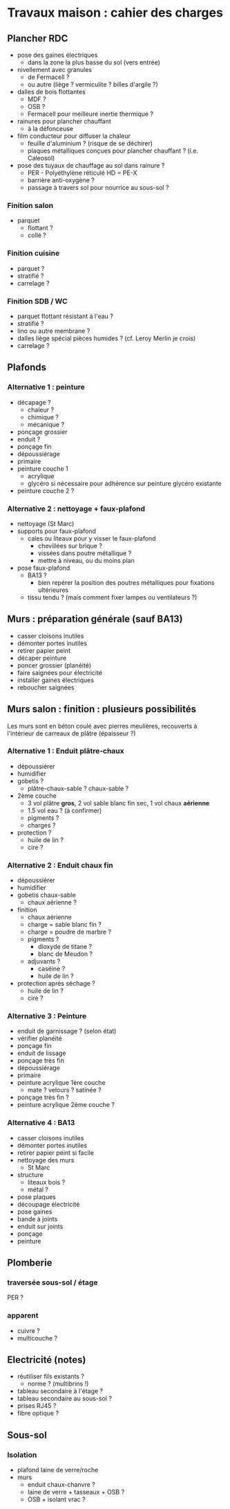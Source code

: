 # Travaux maison : cahier des charges 

## Plancher RDC

- pose des gaines électriques
	- dans la zone la plus basse du sol (vers entrée)
- nivellement avec granules
	- de Fermacell ?
	- ou autre (liège ? vermiculite ? billes d'argile ?)
- dalles de bois flottantes
	- MDF ?
	- OSB ?
	-  Fermacell pour meilleure inertie thermique ?
- rainures pour plancher chauffant
	- à la défonceuse
- film conducteur pour diffuser la chaleur
	- feuille d'aluminium ? (risque de se déchirer)
	- plaques métalliques conçues pour plancher chauffant ? (i.e. Caleosol)
- pose des tuyaux de chauffage au sol dans rainure ?
	- PER - Polyéthylène réticulé HD = PE-X
	- barrière anti-oxygène ?
	- passage à travers sol pour nourrice au sous-sol ?

### Finition salon
- parquet
	- flottant ?
	- collé ?

### Finition cuisine
- parquet ?
- stratifié ?
- carrelage ?

### Finition SDB / WC
- parquet flottant résistant à l'eau ?
- stratifié ?
- lino ou autre membrane ?
- dalles liège spécial pièces humides ? (cf. Leroy Merlin je crois)
- carrelage ?

## Plafonds

### Alternative 1 : peinture
- décapage ?
	- chaleur ?
	- chimique ?
	- mécanique ?
- ponçage grossier
- enduit ?
- ponçage fin
- dépoussiérage
- primaire
- peinture couche 1
	- acrylique
	- glycéro si nécessaire pour adhérence sur peinture glycéro existante
- peinture couche 2 ?

### Alternative 2 : nettoyage + faux-plafond
- nettoyage (St Marc)
- supports pour faux-plafond
	- cales ou liteaux pour y visser le faux-plafond
		- chevillées sur brique ?
		- vissées dans poutre métallique ?
		- mettre à niveau, ou du moins plan
- pose faux-plafond
	- BA13 ?
		- bien repérer la position des poutres métalliques pour fixations ultérieures
	- tissu tendu ? (mais comment fixer lampes ou ventilateurs ?)

## Murs : préparation générale (sauf BA13)

- casser cloisons inutiles
- démonter portes inutiles
- retirer papier peint
- décaper peinture
- poncer grossier (planéité)
- faire saignées pour électricité
- installer gaines électriques
- reboucher saignées

## Murs salon : finition : plusieurs possibilités

Les murs sont en béton coulé avec pierres meulières, recouverts à l'intérieur de carreaux de plâtre (épaisseur ?)

### Alternative 1 : Enduit plâtre-chaux
- dépoussiérer
- humidifier
- gobetis ?
	- plâtre-chaux-sable ? chaux-sable ?
- 2ème couche
	- 3 vol plâtre **gros**, 2 vol sable blanc fin sec, 1 vol chaux **aérienne**
	- 1.5 vol eau ? (à confirmer)
	- pigments ?
	- charges ?
- protection ?
	- huile de lin ?
	- cire ?

### Alternative 2 : Enduit chaux fin
- dépoussiérer
- humidifier
- gobetis chaux-sable
	- chaux aérienne ?
- finition
	- chaux aérienne
	- charge = sable blanc fin ?
	- charge = poudre de marbre ?
	- pigments ?
		- dioxyde de titane ?
		- blanc de Meudon ?
	- adjuvants ?
		- caséine ?
		- huile de lin ?
- protection après séchage ?
	- huile de lin ?
	- cire ?

### Alternative 3 : Peinture
- enduit de garnissage ? (selon état)
- vérifier planéité
- ponçage fin
- enduit de lissage
- ponçage très fin
- dépoussiérage
- primaire
- peinture acrylique 1ère couche
	- mate ? velours ? satinée ?
- ponçage très fin ?
- peinture acrylique 2ème couche ?

### Alternative 4 : BA13
- casser cloisons inutiles
- démonter portes inutiles
- retirer papier peint si facile
- nettoyage des murs
	- St Marc
- structure
	- liteaux bois ?
	- métal ?
- pose plaques
- découpage électricité
- pose gaines
- bande à joints
- enduit sur joints
- ponçage
- peinture

## Plomberie

### traversée sous-sol / étage
PER ?

### apparent
- cuivre ?
- multicouche ?

## Electricité (notes)
- réutiliser fils existants ?
	- norme ? (multibrins !)
- tableau secondaire à l'étage ?
- tableau secondaire au sous-sol ?
- prises RJ45 ?
- fibre optique ?

## Sous-sol

### Isolation
- plafond laine de verre/roche
- murs
	- enduit chaux-chanvre ?
	- laine de verre + tasseaux + OSB ?
	- OSB + isolant vrac ?
<!--stackedit_data:
eyJoaXN0b3J5IjpbNjkxMzA3OTg2LC03MjU3MDc5NzMsNjg1ND
U2NzQxLC05Mzc2NjE0NjVdfQ==
-->